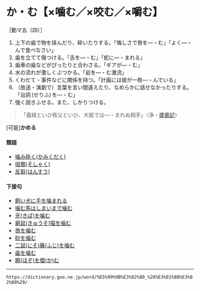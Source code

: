 # か・む【×噛む／×咬む／×嚼む】

［動マ五（四）］
1. 上下の歯で物を挟んだり、砕いたりする。「悔しさで唇を―・む」「よく―・んで食べなさい」
2. 歯を立てて傷つける。「舌を―・む」「蛇に―・まれる」
3. 歯車の歯などがぴったりと合わさる。「ギアが―・む」
4. 水の流れが激しくぶつかる。「岩を―・む激流」
5. くわだて・事件などに関係を持つ。「計画には彼が一枚―・んでいる」
6. （放送・演劇で）言葉を言い間違えたり、なめらかに話せなかったりする。「台詞 (せりふ) を―・む」
7. 強く説きふせる。また、しかりつける。
>「義経といひ秩父といひ、大抵では―・まれぬ相手」〈浄・[盛衰記](https://dictionary.goo.ne.jp/word/%E3%81%B2%E3%82%89%E3%81%8B%E3%81%AA%E7%9B%9B%E8%A1%B0%E8%A8%98/#jn-188297)〉
        

\[可能\]**かめる**

#### 類語

-   [噛み砕く(かみくだく)](https://dictionary.goo.ne.jp/word/%E5%99%9B%E3%81%BF%E7%A0%95%E3%81%8F/#jn-44782)
-   [咀嚼(そしゃく)](https://dictionary.goo.ne.jp/word/%E5%92%80%E5%9A%BC/#jn-130548)
-   [反芻(はんすう)](https://dictionary.goo.ne.jp/word/%E5%8F%8D%E8%8A%BB/#jn-181429)

#### 下接句

-   [飼い犬に手を噛まれる](https://dictionary.goo.ne.jp/word/%E9%A3%BC%E3%81%84%E7%8A%AC%E3%81%AB%E6%89%8B%E3%82%92%E5%99%9B%E3%81%BE%E3%82%8C%E3%82%8B/#jn-35310)
-   [噛む馬はしまいまで噛む](https://dictionary.goo.ne.jp/word/%E5%99%9B%E3%82%80%E9%A6%AC%E3%81%AF%E3%81%97%E3%81%BE%E3%81%84%E3%81%BE%E3%81%A7%E5%99%9B%E3%82%80/#jn-45041)
-   [牙(きば)を噛む](https://dictionary.goo.ne.jp/word/%E7%89%99%E3%82%92%E5%99%9B%E3%82%80/#jn-53461)
-   [窮鼠(きゅうそ)猫を噛む](https://dictionary.goo.ne.jp/word/%E7%AA%AE%E9%BC%A0%E7%8C%AB%E3%82%92%E5%99%9B%E3%82%80/#jn-55214)
-   [唇を噛む](https://dictionary.goo.ne.jp/word/%E5%94%87%E3%82%92%E5%99%9B%E3%82%80/#jn-62133)
-   [砂を噛む](https://dictionary.goo.ne.jp/word/%E7%A0%82%E3%82%92%E5%99%9B%E3%82%80%E3%82%88%E3%81%86/#jn-119271)
-   [二鼠(にそ)藤(ふじ)を噛む](https://dictionary.goo.ne.jp/word/%E4%BA%8C%E9%BC%A0%E8%97%A4%E3%82%92%E5%99%9B%E3%82%80/#jn-167160)
-   [歯を噛む](https://dictionary.goo.ne.jp/word/%E6%AD%AF%E3%82%92%E5%99%9B%E3%82%80/#jn-172809)
-   [臍(ほぞ)を噬(か)む](https://dictionary.goo.ne.jp/word/%E8%87%8D%E3%82%92%E5%99%AC%E3%82%80/#jn-204169)

---
`https://dictionary.goo.ne.jp/word/%E5%99%9B%E3%82%80_%28%E3%81%8B%E3%82%80%29/`